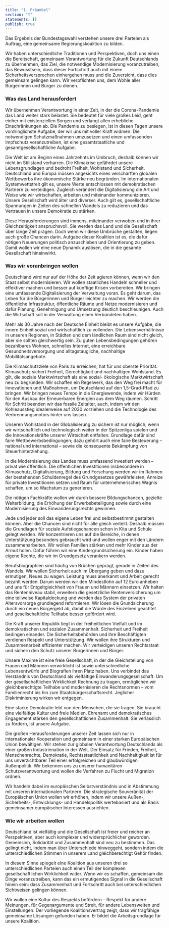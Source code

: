 ```yaml
---
title: "1. Präambel"
section: "I"
statements: []
publish: true
---
```


Das Ergebnis der Bundestagswahl verstehen unsere drei Parteien als Auftrag, eine gemeinsame Regierungskoalition zu bilden.

Wir haben unterschiedliche Traditionen und Perspektiven, doch uns einen die Bereitschaft, gemeinsam Verantwortung für die Zukunft Deutschlands zu übernehmen, das Ziel, die notwendige Modernisierung voranzutreiben, das Bewusstsein, dass dieser Fortschritt auch mit einem
Sicherheitsversprechen einhergehen muss und die Zuversicht, dass dies gemeinsam gelingen kann. Wir verpflichten uns, dem Wohle aller Bürgerinnen und Bürger zu dienen.

### Was das Land herausfordert

Wir übernehmen Verantwortung in einer Zeit, in der die Corona-Pandemie das Land weiter stark belastet. Sie bedeutet für viele großes Leid, geht einher mit existenziellen Sorgen und verlangt allen erhebliche Einschränkungen ab. Die Pandemie zu besiegen, ist in diesen Tagen unsere vordringlichste Aufgabe, der wir uns mit voller Kraft widmen. Die notwendigen Schutzmaßnahmen umzusetzen und einen umfassenden Impfschutz voranzutreiben, ist eine gesamtstaatliche und gesamtgesellschaftliche Aufgabe.

Die Welt ist am Beginn eines Jahrzehnts im Umbruch, deshalb können wir nicht im Stillstand verharren. Die Klimakrise gefährdet unsere Lebensgrundlagen und bedroht Freiheit, Wohlstand und Sicherheit. Deutschland und Europa müssen angesichts eines verschärften globalen Wettbewerbs ihre ökonomische Stärke neu begründen. Im internationalen Systemwettstreit gilt es, unsere Werte entschlossen mit demokratischen Partnern zu verteidigen. Zugleich verändert die Digitalisierung die Art und Weise wie wir wirtschaften, arbeiten und miteinander kommunizieren. Unsere Gesellschaft wird älter und diverser. Auch gilt es, gesellschaftliche Spannungen in Zeiten des schnellen Wandels zu reduzieren und das Vertrauen in unsere Demokratie zu stärken.

Diese Herausforderungen sind immens, miteinander verwoben und in ihrer Gleichzeitigkeit anspruchsvoll. Sie werden das Land und die Gesellschaft über lange Zeit prägen. Doch wenn wir diese Umbrüche gestalten, liegen auch große Chancen darin. Aufgabe dieser Koalition ist es, die dafür nötigen Neuerungen politisch anzuschieben und Orientierung zu geben. Damit wollen wir eine neue Dynamik auslösen, die in die gesamte Gesellschaft hineinwirkt.

### Was wir voranbringen wollen

Deutschland wird nur auf der Höhe der Zeit agieren können, wenn wir den Staat selbst modernisieren. Wir wollen staatliches Handeln schneller und effektiver machen und besser auf künftige Krisen vorbereiten. Wir bringen eine umfassende Digitalisierung der Verwaltung voran. Es geht darum, das Leben für die Bürgerinnen und Bürger leichter zu machen. Wir werden die öffentliche Infrastruktur, öffentliche Räume und Netze modernisieren und dafür Planung, Genehmigung und Umsetzung deutlich beschleunigen. Auch die Wirtschaft soll in der Verwaltung einen Verbündeten haben.

Mehr als 30 Jahre nach der Deutsche Einheit bleibt es unsere Aufgabe, die innere Einheit sozial und wirtschaftlich zu vollenden. Die Lebensverhältnisse in unseren Regionen, in Städten und dem ländlichen Raum sind nicht gleich, aber sie sollten gleichwertig sein. Zu guten Lebensbedingungen gehören bezahlbares Wohnen, schnelles Internet, eine erreichbare Gesundheitsversorgung und alltagstaugliche, nachhaltige Mobilitätsangebote.

Die Klimaschutzziele von Paris zu erreichen, hat für uns oberste Priorität. Klimaschutz sichert Freiheit, Gerechtigkeit und nachhaltigen Wohlstand. Es gilt, die soziale Marktwirtschaft als eine sozial- ökologische Marktwirtschaft neu zu begründen. Wir schaffen ein Regelwerk, das den Weg frei macht für Innovationen und Maßnahmen, um Deutschland auf den 1,5-Grad-Pfad zu bringen. Wir bringen neues Tempo in die Energiewende, indem wir Hürden für den Ausbau der Erneuerbaren Energien aus dem Weg räumen. Schritt für Schritt beenden wir das fossile Zeitalter, auch, indem wir den Kohleausstieg idealerweise auf 2030 vorziehen und die Technologie des Verbrennungsmotors hinter uns lassen.

Unseren Wohlstand in der Globalisierung zu sichern ist nur möglich, wenn wir wirtschaftlich und technologisch weiter in der Spitzenliga spielen und die Innovationskräfte unserer Wirtschaft entfalten. Grundlage dafür sind faire Wettbewerbsbedingungen; dazu gehört auch eine faire Besteuerung – national und international – sowie die konsequente Bekämpfung von Steuerhinterziehung.

In die Modernisierung des Landes muss umfassend investiert werden – privat wie öffentlich. Die öffentlichen Investitionen insbesondere in Klimaschutz, Digitalisierung, Bildung und Forschung werden wir im Rahmen der bestehenden Schuldenregel des Grundgesetzes gewährleisten, Anreize für private Investitionen setzen und Raum für unternehmerisches Wagnis schaffen, um so Wachstum zu generieren.

Die nötigen Fachkräfte wollen wir durch bessere Bildungschancen, gezielte Weiterbildung, die Erhöhung der Erwerbsbeteiligung sowie durch eine Modernisierung des Einwanderungsrechts gewinnen.

Jede und jeder soll das eigene Leben frei und selbstbestimmt gestalten können. Aber die Chancen sind nicht für alle gleich verteilt. Deshalb müssen die Grundlagen für soziale Aufstiegschancen schon in Kita und Schule gelegt werden. Wir konzentrieren uns auf die Bereiche, in denen Unterstützung besonders gebraucht wird und wollen enger mit den Ländern zusammenarbeiten. Wir wollen Familien stärken und mehr Kinder aus der Armut holen. Dafür führen wir eine Kindergrundsicherung ein. Kinder haben eigene Rechte, die wir im Grundgesetz verankern werden.

Berufsbiographien sind häufig von Brüchen geprägt, gerade in Zeiten des Wandels. Wir wollen Sicherheit auch im Übergang geben und dazu ermutigen, Neues zu wagen. Leistung muss anerkannt und Arbeit gerecht bezahlt werden. Darum werden wir den Mindestlohn auf 12 Euro anheben und uns für Entgeltgleichheit von Frauen und Männern einsetzen. Wir halten das Rentenniveau stabil, erweitern die gesetzliche Rentenversicherung um eine teilweise Kapitaldeckung und werden das System der privaten Altersvorsorge grundlegend reformieren. Wir lösen die Grundsicherung durch ein neues Bürgergeld ab, damit die Würde des Einzelnen geachtet und gesellschaftliche Teilhabe besser gefördert wird.

Die Kraft unserer Republik liegt in der freiheitlichen Vielfalt und im demokratischen und sozialen Zusammenhalt. Sicherheit und Freiheit bedingen einander. Die Sicherheitsbehörden und ihre Beschäftigten verdienen Respekt und Unterstützung. Wir wollen ihre Strukturen und Zusammenarbeit effizienter machen. Wir verteidigen unseren Rechtsstaat und sichern den Schutz unserer Bürgerinnen und Bürger.

Unsere Maxime ist eine freie Gesellschaft, in der die Gleichstellung von Frauen und Männern verwirklicht ist sowie unterschiedliche Lebensentwürfe und Biografien ihren Platz haben. Uns verbindet das Verständnis von Deutschland als vielfältige Einwanderungsgesellschaft. Um der gesellschaftlichen Wirklichkeit Rechnung zu tragen, ermöglichen wir gleichberechtigte Teilhabe und modernisieren die Rechtsnormen – vom Familienrecht bis hin zum Staatsbürgerschaftsrecht. Jeglicher Diskriminierung wirken wir entgegen.

Eine starke Demokratie lebt von den Menschen, die sie tragen. Sie braucht eine vielfältige Kultur und freie Medien. Ehrenamt und demokratisches Engagement stärken den gesellschaftlichen Zusammenhalt. Sie verlässlich zu fördern, ist unsere Aufgabe.

Die großen Herausforderungen unserer Zeit lassen sich nur in internationaler Kooperation und gemeinsam in einer starken Europäischen Union bewältigen. Wir stehen zur globalen Verantwortung Deutschlands als einer großen Industrienation in der Welt. Der Einsatz für Frieden, Freiheit, Menschenrechte, Demokratie, Rechtsstaatlichkeit und Nachhaltigkeit ist für uns unverzichtbarer Teil einer erfolgreichen und glaubwürdigen Außenpolitik. Wir bekennen uns zu unserer humanitären Schutzverantwortung und wollen die Verfahren zu Flucht und Migration ordnen.

Wir handeln dabei im europäischen Selbstverständnis und in Abstimmung mit unseren internationalen Partnern. Die strategische Souveränität der Europäischen Union wollen wir erhöhen, indem wir unsere Außen-, Sicherheits-, Entwicklungs- und Handelspolitik wertebasiert und als Basis gemeinsamer europäischer Interessen ausrichten.

### Wie wir arbeiten wollen

Deutschland ist vielfältig und die Gesellschaft ist freier und reicher an Perspektiven, aber auch komplexer und widersprüchlicher geworden. Gemeinsinn, Solidarität und Zusammenhalt sind neu zu bestimmen. Das gelingt nicht, indem man über Unterschiede hinweggeht, sondern indem die unterschiedlichen Stimmen in unserem Land gleichberechtigt Gehör finden.

In diesem Sinne spiegelt eine Koalition aus unseren drei so unterschiedlichen Parteien auch einen Teil der komplexen gesellschaftlichen Wirklichkeit wider. Wenn wir es schaffen, gemeinsam die Dinge voranzutreiben, kann das ein ermutigendes Signal in die Gesellschaft hinein sein: dass Zusammenhalt und Fortschritt auch bei unterschiedlichen Sichtweisen gelingen können.

Wir wollen eine Kultur des Respekts befördern – Respekt für andere Meinungen, für Gegenargumente und Streit, für andere Lebenswelten und Einstellungen. Der vorliegende Koalitionsvertrag zeigt, dass wir tragfähige gemeinsame Lösungen gefunden haben. Er bildet die Arbeitsgrundlage für unsere Koalition.
